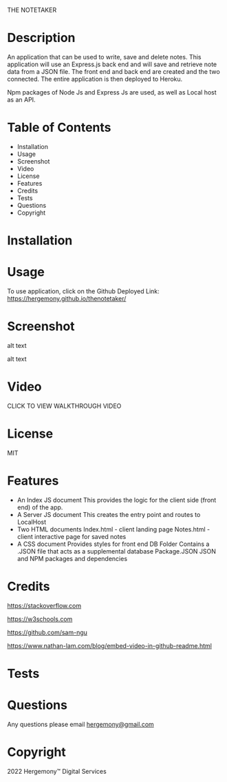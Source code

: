 THE NOTETAKER

# Description
An application that can be used to write, save and delete notes.
This application will use an Express.js back end and will save and retrieve note data from a JSON file. The front end and back end are created and the two connected. The entire application is then deployed to Heroku. 

Npm packages of Node Js and Express Js are used, as well as Local host as an API.

# Table of Contents
* Installation
* Usage
* Screenshot
* Video
* License
* Features
* Credits
* Tests
* Questions
* Copyright


# Installation


# Usage
To use application, click on the Github Deployed Link:
https://hergemony.github.io/thenotetaker/

# Screenshot
alt text

alt text

# Video
CLICK TO VIEW WALKTHROUGH VIDEO

# License
MIT

# Features
- An Index JS document
This provides the logic for the client side (front end) of the app.
- A Server JS document
This creates the entry point and routes to LocalHost
- Two HTML documents
Index.html - client landing page
Notes.html - client interactive page for saved notes
- A CSS document
Provides styles for front end
DB Folder
Contains a .JSON file that acts as a supplemental database
Package.JSON
JSON and NPM packages and dependencies

# Credits
https://stackoverflow.com 

https://w3schools.com 

https://github.com/sam-ngu 

https://www.nathan-lam.com/blog/embed-video-in-github-readme.html

# Tests


# Questions
Any questions please email hergemony@gmail.com

# Copyright
2022 Hergemony™️ Digital Services